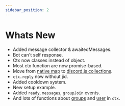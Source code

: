 ```yaml
---
sidebar_position: 2
---
```


# Whats New

- Added message collector & awaitedMessages.
- Bot can't self response.
- Ctx now classes instead of object.
- Most ctx function are now promise-based.
- Move from [native map](https://developer.mozilla.org/en-US/docs/Web/JavaScript/Reference/Global_Objects/Map) to [discord.js collections](https://discordjs.guide/additional-info/collections.html).
- `ctx.reply` now without jid.
- Added cooldown system.
- New setup example.
- Added `ready`, `messages`, `groupJoin` events.
- And lots of functions about [groups](https://github.com/Mengkodingan/ckptw/blob/main/src/classes/group.js) and [user](https://github.com/Mengkodingan/ckptw/blob/main/src/classes/ctx.js) in `ctx`.